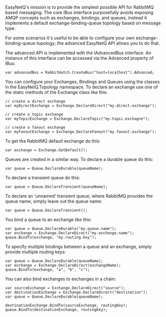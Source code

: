 EasyNetQ's mission is to provide the simplest possible API for RabbitMQ based messaging. The core IBus interface purposefully avoids exposing AMQP concepts such as exchanges, bindings, and queues, instead it implements a default exchange-binding-queue topology based on message type.

For some scenarios it's useful to be able to configure your own exchange-binding-queue topology; the advanced EasyNetQ API allows you to do that.

The advanced API is implemented with the IAdvancedBus interface. An instance of this interface can be accessed via the Advanced property of IBus:

    var advancedBus = RabbitHutch.CreateBus("host=localhost").Advanced;

You can configure your Exchanges, Bindings and Queues using the classes in the EasyNetQ.Topology namespace. To declare an exchange use one of the static methods of the Exchange class like this:

    // create a direct exchange
    var myDirectExchange = Exchange.DeclareDirect("my.direct.exchange");
    
    // create a topic exchange
    var myTopicExchange = Exchange.DeclareTopic("my.topic.exchagne");
    
    // create a fanout exchange
    var myFanoutExchange = Exchange.DeclareFanout("my.fanout.exchange");

To get the RabbitMQ default exchange do this:

    var exchange = Exchange.GetDefault();

Queues are created in a similar way. To declare a durable queue do this:

    var queue = Queue.DeclareDurable(queueName);

To declare a transient queue do this:

    var queue = Queue.DeclareTransient(queueName);

To declare an 'unnamed' transient queue, where RabbitMQ provides the queue name, simply leave out the queue name:

    var queue = Queue.DeclareTransient();

You bind a queue to an exchange like this:

    var queue = Queue.DeclareDurable("my.queue.name");
    var exchange = Exchange.DeclareDirect("my.exchange.name");
    queue.BindTo(exchange, "my.routing.key");

To specify multiple bindings between a queue and an exchange, simply provide multiple routing keys:

    var queue = Queue.DeclareDurable(queueName);
    var exchange = Exchange.DeclareDirect(exchangeName);
    queue.BindTo(exchange, "a", "b", "c");

You can also bind exchanges to exchanges in a chain:

    var sourceExchange = Exchange.DeclareDirect("source");
    var destinationExchange = Exchange.DeclareDirect("destination");
    var queue = Queue.DeclareDurable(queueName);

    destinationExchange.BindTo(sourceExchange, routingKey);
    queue.BindTo(destinationExchange, routingKey);